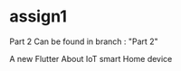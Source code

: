 # assign1
  
Part 2 Can be found in branch : "Part 2"

 
A new Flutter About IoT smart Home device 

